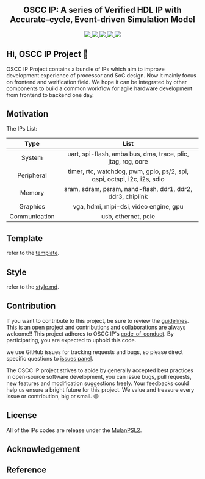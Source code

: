 <p align="center">
    <h2 align="center">OSCC IP: A series of Verified HDL IP with Accurate-cycle, Event-driven Simulation Model</h2>
</p>
<p align="center">
    <a href="https://github.com/oscc-ip/.github/tree/main/template/LICENSE">
      <img src="https://img.shields.io/badge/license-MulanPSL2-brightgreen?style=flat-square">
    </a>
    <a href="https://github.com/cocotb/cocotb">
      <img src="https://img.shields.io/badge/toolchain-iverilog%20vcs%20cocotb-red?style=flat-square">
    </a>
    <a href="https://github.com/oscc-ip/.github/tree/main/template/style.md">
      <img src="https://img.shields.io/badge/code%20style-verible-brightgreen?style=flat-square">
    </a>
    <a href="https://github.com/oscc-ip/.github/tree/main/template/style.md">
      <img src="https://img.shields.io/badge/static%20checker-verible-red?style=flat-square">
    </a>
    <a href="https://github.com/oscc-ip/.github/tree/main/template/CONTRIBUTING.md">
      <img src="https://img.shields.io/badge/contribution-welcome-brightgreen?style=flat-square">
    </a>
</p>

## Hi, OSCC IP Project 👋

OSCC IP Project contains a bundle of IPs which aim to improve development experience of processor and SoC design. Now it mainly focus on frontend and verification field. We hope it can be integrated by other components to build a common workflow for agile hardware development from frontend to backend one day.

## Motivation

The IPs List:

| Type | List |
| :---: | :---: |
| System     | uart, spi-flash, amba bus, dma, trace, plic, jtag, rcg, core |
| Peripheral | timer, rtc, watchdog, pwm, gpio, ps/2, spi, qspi, octspi, i2c, i2s, sdio |
| Memory     | sram, sdram, psram, nand-flash, ddr1, ddr2, ddr3, chiplink |
| Graphics   | vga, hdmi, mipi-dsi, video engine, gpu |
| Communication | usb, ethernet, pcie |

## Template
refer to the [template](https://github.com/oscc-ip/.github/tree/main/template).

## Style
refer to the [style.md](https://github.com/oscc-ip/.github/tree/main/template/style.md).

## Contribution
If you want to contribute to this project, be sure to review the [guidelines](https://github.com/oscc-ip/.github/tree/main/template/CONTRIBUTING.md). This is an open project and contributions and collaborations are always welcome!! This project adheres to OSCC IP's [code_of_conduct](https://github.com/oscc-ip/.github/tree/main/template/CODE_OF_CONDUCT.md). By participating, you are expected to uphold this code.

we use GitHub issues for tracking requests and bugs, so please direct specific questions to [issues panel](https://github.com/oscc-ip/.github/issues).

The OSCC IP project strives to abide by generally accepted best practices in open-source software development, you can issue bugs, pull requests, new features and modification suggestions freely. Your feedbacks could help us ensure a bright future for this project. We value and treasure every issue or contribution, big or small. 😄

## License
All of the IPs codes are release under the [MulanPSL2](http://license.coscl.org.cn/MulanPSL2).


## Acknowledgement

## Reference



